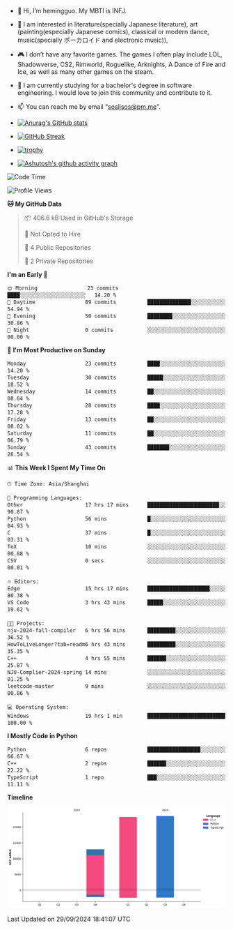 - 👋 Hi, I’m hemingguo. My MBTI is INFJ.
- 🎨 I am interested in literature(specially Japanese literature), art (painting(especially Japanese comics), classical or modern dance, music(specially ボーカロイド and electronic music)),
- 🎮 I don’t have any favorite games. The games I often play include LOL, Shadowverse, CS2, Rimworld, Roguelike, Arknights, A Dance of Fire and Ice, as well as many other games on the steam.
- 🌱 I am currently studying for a bachelor's degree in software engineering. I would love to join this community and contribute to it.

- 📫 You can reach me by email "sosljsos@pm.me".


- [![Anurag's GitHub stats](https://github-readme-stats.vercel.app/api?username=hemingguo&show_icons=true&count_private=true&theme=aura&hide_border=true&icon_color=FF4500&text_color=76EE00)](https://github.com/anuraghazra/github-readme-stats)
  
- [![GitHub Streak](https://github-readme-streak-stats.herokuapp.com/?user=hemingguo&hide_border=true&theme=tokyonight)](https://git.io/streak-stats)
  
- [![trophy](https://github-profile-trophy.vercel.app/?username=hemingguo&theme=dracula)](https://github.com/ryo-ma/github-profile-trophy)
- [![Ashutosh's github activity graph](https://github-readme-activity-graph.vercel.app/graph?username=hemingguo&theme=tokyo-night&hide_border=true)](https://github.com/ashutosh00710/github-readme-activity-graph)
<!--START_SECTION:waka-->
![Code Time](http://img.shields.io/badge/Code%20Time-1%2C355%20hrs%202%20mins-blue)

![Profile Views](http://img.shields.io/badge/Profile%20Views-0-blue)

**🐱 My GitHub Data** 

> 📦 406.6 kB Used in GitHub's Storage 
 > 
> 🚫 Not Opted to Hire
 > 
> 📜 4 Public Repositories 
 > 
> 🔑 2 Private Repositories 
 > 
**I'm an Early 🐤** 

```text
🌞 Morning                23 commits          ████░░░░░░░░░░░░░░░░░░░░░   14.20 % 
🌆 Daytime                89 commits          ██████████████░░░░░░░░░░░   54.94 % 
🌃 Evening                50 commits          ████████░░░░░░░░░░░░░░░░░   30.86 % 
🌙 Night                  0 commits           ░░░░░░░░░░░░░░░░░░░░░░░░░   00.00 % 
```
📅 **I'm Most Productive on Sunday** 

```text
Monday                   23 commits          ████░░░░░░░░░░░░░░░░░░░░░   14.20 % 
Tuesday                  30 commits          █████░░░░░░░░░░░░░░░░░░░░   18.52 % 
Wednesday                14 commits          ██░░░░░░░░░░░░░░░░░░░░░░░   08.64 % 
Thursday                 28 commits          ████░░░░░░░░░░░░░░░░░░░░░   17.28 % 
Friday                   13 commits          ██░░░░░░░░░░░░░░░░░░░░░░░   08.02 % 
Saturday                 11 commits          ██░░░░░░░░░░░░░░░░░░░░░░░   06.79 % 
Sunday                   43 commits          ███████░░░░░░░░░░░░░░░░░░   26.54 % 
```


📊 **This Week I Spent My Time On** 

```text
🕑︎ Time Zone: Asia/Shanghai

💬 Programming Languages: 
Other                    17 hrs 17 mins      ███████████████████████░░   90.87 % 
Python                   56 mins             █░░░░░░░░░░░░░░░░░░░░░░░░   04.93 % 
C                        37 mins             █░░░░░░░░░░░░░░░░░░░░░░░░   03.31 % 
TeX                      10 mins             ░░░░░░░░░░░░░░░░░░░░░░░░░   00.88 % 
CSV                      0 secs              ░░░░░░░░░░░░░░░░░░░░░░░░░   00.01 % 

🔥 Editors: 
Edge                     15 hrs 17 mins      ████████████████████░░░░░   80.38 % 
VS Code                  3 hrs 43 mins       █████░░░░░░░░░░░░░░░░░░░░   19.62 % 

🐱‍💻 Projects: 
nju-2024-fall-compiler   6 hrs 56 mins       █████████░░░░░░░░░░░░░░░░   36.52 % 
HowToLiveLonger?tab=readm6 hrs 43 mins       █████████░░░░░░░░░░░░░░░░   35.35 % 
C++                      4 hrs 55 mins       ██████░░░░░░░░░░░░░░░░░░░   25.87 % 
NJU-Complier-2024-spring 14 mins             ░░░░░░░░░░░░░░░░░░░░░░░░░   01.25 % 
leetcode-master          9 mins              ░░░░░░░░░░░░░░░░░░░░░░░░░   00.86 % 

💻 Operating System: 
Windows                  19 hrs 1 min        █████████████████████████   100.00 % 
```

**I Mostly Code in Python** 

```text
Python                   6 repos             █████████████████░░░░░░░░   66.67 % 
C++                      2 repos             ██████░░░░░░░░░░░░░░░░░░░   22.22 % 
TypeScript               1 repo              ███░░░░░░░░░░░░░░░░░░░░░░   11.11 % 
```



**Timeline**

![Lines of Code chart](https://raw.githubusercontent.com/hemingguo/hemingguo/main/assets/bar_graph.png)


 Last Updated on 29/09/2024 18:41:07 UTC
<!--END_SECTION:waka-->
<!---
hemingguo/hemingguo is a ✨ special ✨ repository because its `README.md` (this file) appears on your GitHub profile.
You can click the Preview link to take a look at your changes.
--->
